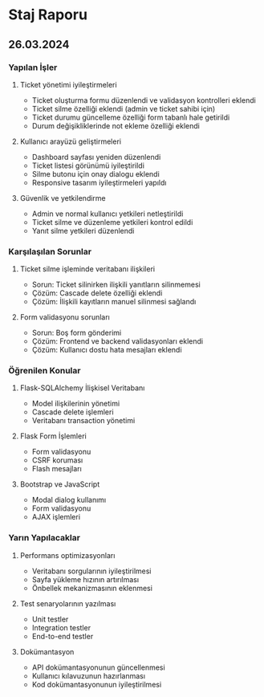 # Staj Raporu

## 26.03.2024

### Yapılan İşler
1. Ticket yönetimi iyileştirmeleri
   - Ticket oluşturma formu düzenlendi ve validasyon kontrolleri eklendi
   - Ticket silme özelliği eklendi (admin ve ticket sahibi için)
   - Ticket durumu güncelleme özelliği form tabanlı hale getirildi
   - Durum değişikliklerinde not ekleme özelliği eklendi

2. Kullanıcı arayüzü geliştirmeleri
   - Dashboard sayfası yeniden düzenlendi
   - Ticket listesi görünümü iyileştirildi
   - Silme butonu için onay dialogu eklendi
   - Responsive tasarım iyileştirmeleri yapıldı

3. Güvenlik ve yetkilendirme
   - Admin ve normal kullanıcı yetkileri netleştirildi
   - Ticket silme ve düzenleme yetkileri kontrol edildi
   - Yanıt silme yetkileri düzenlendi

### Karşılaşılan Sorunlar
1. Ticket silme işleminde veritabanı ilişkileri
   - Sorun: Ticket silinirken ilişkili yanıtların silinmemesi
   - Çözüm: Cascade delete özelliği eklendi
   - Çözüm: İlişkili kayıtların manuel silinmesi sağlandı

2. Form validasyonu sorunları
   - Sorun: Boş form gönderimi
   - Çözüm: Frontend ve backend validasyonları eklendi
   - Çözüm: Kullanıcı dostu hata mesajları eklendi

### Öğrenilen Konular
1. Flask-SQLAlchemy İlişkisel Veritabanı
   - Model ilişkilerinin yönetimi
   - Cascade delete işlemleri
   - Veritabanı transaction yönetimi

2. Flask Form İşlemleri
   - Form validasyonu
   - CSRF koruması
   - Flash mesajları

3. Bootstrap ve JavaScript
   - Modal dialog kullanımı
   - Form validasyonu
   - AJAX işlemleri

### Yarın Yapılacaklar
1. Performans optimizasyonları
   - Veritabanı sorgularının iyileştirilmesi
   - Sayfa yükleme hızının artırılması
   - Önbellek mekanizmasının eklenmesi

2. Test senaryolarının yazılması
   - Unit testler
   - Integration testler
   - End-to-end testler

3. Dokümantasyon
   - API dokümantasyonunun güncellenmesi
   - Kullanıcı kılavuzunun hazırlanması
   - Kod dokümantasyonunun iyileştirilmesi 